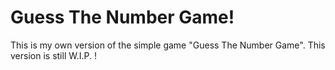 # Guess The Number Game!
This is my own version of the simple game "Guess The Number Game". This version is still W.I.P. !
